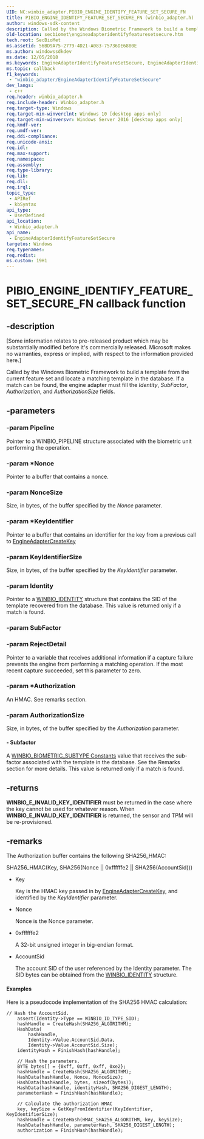 ```yaml
---
UID: NC:winbio_adapter.PIBIO_ENGINE_IDENTIFY_FEATURE_SET_SECURE_FN
title: PIBIO_ENGINE_IDENTIFY_FEATURE_SET_SECURE_FN (winbio_adapter.h)
author: windows-sdk-content
description: Called by the Windows Biometric Framework to build a template from the current feature set and locate a matching template in the database.
old-location: secbiomet\engineadapteridentifyfeaturesetsecure.htm
tech.root: SecBioMet
ms.assetid: 56BD9A75-2779-4D21-A083-75736DE6880E
ms.author: windowssdkdev
ms.date: 12/05/2018
ms.keywords: EngineAdapterIdentifyFeatureSetSecure, EngineAdapterIdentifyFeatureSetSecure callback function [Windows Biometric Framework API], PIBIO_ENGINE_IDENTIFY_FEATURE_SET_SECURE_FN, PIBIO_ENGINE_IDENTIFY_FEATURE_SET_SECURE_FN callback, secbiomet.engineadapteridentifyfeaturesetsecure, winbio_adapter/EngineAdapterIdentifyFeatureSetSecure
ms.topic: callback
f1_keywords: 
 - "winbio_adapter/EngineAdapterIdentifyFeatureSetSecure"
dev_langs:
 - c++
req.header: winbio_adapter.h
req.include-header: Winbio_adapter.h
req.target-type: Windows
req.target-min-winverclnt: Windows 10 [desktop apps only]
req.target-min-winversvr: Windows Server 2016 [desktop apps only]
req.kmdf-ver: 
req.umdf-ver: 
req.ddi-compliance: 
req.unicode-ansi: 
req.idl: 
req.max-support: 
req.namespace: 
req.assembly: 
req.type-library: 
req.lib: 
req.dll: 
req.irql: 
topic_type:
 - APIRef
 - kbSyntax
api_type:
 - UserDefined
api_location:
 - Winbio_adapter.h
api_name:
 - EngineAdapterIdentifyFeatureSetSecure
targetos: Windows
req.typenames: 
req.redist: 
ms.custom: 19H1
---
```


# PIBIO_ENGINE_IDENTIFY_FEATURE_SET_SECURE_FN callback function


## -description


<p class="CCE_Message">[Some information relates to pre-released product which may be substantially modified before it's commercially released. Microsoft makes no warranties, express or implied, with respect to the information provided here.]

Called by the Windows Biometric Framework to build a template from the current feature set and locate a matching template in the database. If a match can be found, the engine adapter must fill the <i>Identity</i>, <i>SubFactor</i>, <i>Authorization</i>, and <i>AuthorizationSize</i> fields.


## -parameters




### -param Pipeline

Pointer to a WINBIO_PIPELINE structure associated with the biometric unit performing the operation.


### -param *Nonce

Pointer to a buffer that contains a nonce.


### -param NonceSize

Size, in bytes, of the buffer specified by the <i>Nonce</i> parameter.


### -param *KeyIdentifier

Pointer to a buffer that contains an identifier for the key from a previous call to <a href="https://docs.microsoft.com/windows/desktop/api/winbio_adapter/nc-winbio_adapter-pibio_engine_create_key_fn">EngineAdapterCreateKey</a>



### -param KeyIdentifierSize

Size, in bytes, of the buffer specified by the <i>KeyIdentifier</i> parameter.


### -param Identity

Pointer to a <a href="https://docs.microsoft.com/windows/desktop/SecBioMet/winbio-identity">WINBIO_IDENTITY</a> structure that contains the SID of the template recovered from the database. This value is returned only if a match is found.


### -param SubFactor


### -param RejectDetail

Pointer to a variable that receives additional information if a capture failure prevents the engine from performing a matching operation. If the most recent capture succeeded, set this parameter to zero.


### -param *Authorization

An HMAC. See remarks section.


### -param AuthorizationSize

Size, in bytes, of the buffer specified by the <i>Authorization</i> parameter.


#### - Subfactor

A <a href="https://docs.microsoft.com/windows/desktop/SecBioMet/winbio-biometric-subtype-constants">WINBIO_BIOMETRIC_SUBTYPE Constants</a> value that receives the sub-factor associated with the template in the database. See the Remarks section for more details. This value is returned only if a match is found.


## -returns



<b>WINBIO_E_INVALID_KEY_IDENTIFIER</b> must be returned in the case where the key cannot be used for whatever reason. When <b>WINBIO_E_INVALID_KEY_IDENTIFIER </b>is returned, the sensor and TPM will be re-provisioned.




## -remarks



The Authorization buffer contains the following SHA256_HMAC:

SHA256_HMAC(Key, SHA256(Nonce || 0xffffffe2 || SHA256(AccountSid)))

<ul>
<li>
Key

Key is the HMAC key passed in by <a href="https://docs.microsoft.com/windows/desktop/api/winbio_adapter/nc-winbio_adapter-pibio_engine_create_key_fn">EngineAdapterCreateKey</a>, and identified by the <i>KeyIdentifier</i> parameter.

</li>
<li>
Nonce

Nonce is the Nonce parameter.

</li>
<li>
0xffffffe2

A 32-bit unsigned integer in big-endian format.

</li>
<li>
AccountSid

The account SID of the user referenced by the Identity parameter. The SID bytes can be obtained from the <a href="https://docs.microsoft.com/windows/desktop/SecBioMet/winbio-identity">WINBIO_IDENTITY</a> structure.

</li>
</ul>

#### Examples

Here is a pseudocode implementation of the SHA256 HMAC calculation:


```
// Hash the AccountSid.
    assert(Identity->Type == WINBIO_ID_TYPE_SID);
    hashHandle = CreateHash(SHA256_ALGORITHM);
    HashData(
        hashHandle, 
        Identity->Value.AccountSid.Data, 
        Identity->Value.AccountSid.Size);
    identityHash = FinishHash(hashHandle);

    // Hash the parameters.
    BYTE bytes[] = {0xff, 0xff, 0xff, 0xe2};
    hashHandle = CreateHash(SHA256_ALGORITHM);
    HashData(hashHandle, Nonce, NonceSize);
    HashData(hashHandle, bytes, sizeof(bytes));
    HashData(hashHandle, identityHash, SHA256_DIGEST_LENGTH);
    parameterHash = FinishHash(hashHandle);

    // Calculate the authorization HMAC
    key, keySize = GetKeyFromIdentifier(KeyIdentifier, KeyIdentifierSize);
    hashHandle = CreateHash(HMAC_SHA256_ALGORITHM, key, keySize);
    HashData(hashHandle, parameterHash, SHA256_DIGEST_LENGTH);
    authorization = FinishHash(hashHandle);

```




